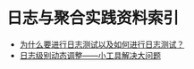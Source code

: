 # 日志与聚合实践资料索引

- [为什么要进行日志测试以及如何进行日志测试？](http://mp.weixin.qq.com/s?__biz=MzA5Nzc4OTA1Mw==&mid=2659598582&idx=1&sn=3c03042ef366f9dba47efd1ee3c8e461&chksm=8be995e4bc9e1cf2b760413e004cdd6d5f76845584bbc7c74985e7fc80fa2cbe3b3ae6f598a2&mpshare=1&scene=23&srcid=1206d7GF76pCixwrrGu1S7Hc#rd)
- [日志级别动态调整——小工具解决大问题](http://tech.meituan.com/change_log_level.html)